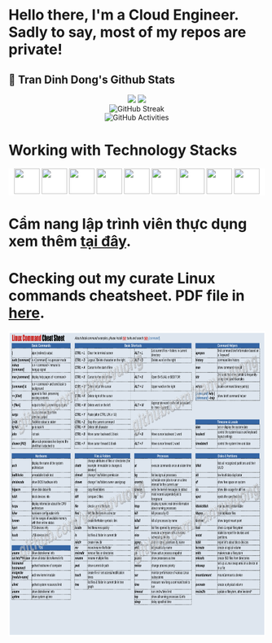 <h1>Hello there, I'm a Cloud Engineer. Sadly to say, most of my repos are private!</h1>

<h2>👋 Tran Dinh Dong's Github Stats </h2>
<div align="center" style="display: inline_block">
  <img height="275em" src="https://github-readme-stats-mauve-seven-81.vercel.app/api?username=vanvuvuong&show_icons=true&theme=monokai&show=prs_merged,reviews,discussions_started,discussions_answered">
  <img height="275em" src="https://github-readme-stats-mauve-seven-81.vercel.app/api/top-langs/?username=vanvuvuong&size_weight=0.5&count_weight=0.5&theme=dark&layout=donut&langs_count=8&hide=css,javascript,html">
</div>

<div align="center">
  <img src="https://github-readme-streak-stats-pi-blond.vercel.app?user=vanvuvuong&theme=github-dark-blue&hide_border=true&date_format=M%20j%5B%2C%20Y%5D&card_height=200" alt="GitHub Streak" />
</div>

<div align="center">
  <img src="https://github-readme-activity-graph.vercel.app/graph?username=vanvuvuong&theme=github-dark-blue&hide_border=true" alt="GitHub Activities" />
</div>


<h1>Working with Technology Stacks</h1>
<p align="center" style="background-color: white;">
  <img height="50" width="50" src="https://www.vectorlogo.zone/logos/linux/linux-icon.svg" />
  <img height="50" width="50" src="https://www.vectorlogo.zone/logos/amazon/amazon-icon.svg" />
  <img height="50" width="50" src="https://www.vectorlogo.zone/logos/terraformio/terraformio-icon.svg" />
  <img height="50" width="50" src="https://www.vectorlogo.zone/logos/docker/docker-official.svg" />
  <img height="50" width="50" src="https://www.vectorlogo.zone/logos/kubernetes/kubernetes-icon.svg" />
  <img height="50" width="50" src="https://www.vectorlogo.zone/logos/git-scm/git-scm-icon.svg" />
  <img height="50" width="50" src="https://www.vectorlogo.zone/logos/gitlab/gitlab-icon.svg" />
  <img height="50" width="50" src="https://www.vectorlogo.zone/logos/python/python-icon.svg" />
  <img height="50" width="50" src="https://www.vectorlogo.zone/logos/golang/golang-icon.svg" />
</p>
<h1>Cẩm nang lập trình viên thực dụng xem thêm <a href="https://github.com/vanvuvuong/ltvtd">tại đây</a>.</h1>
<h1>Checking out my curate Linux commands cheatsheet. PDF file in <a href="files/Linux Commands.pdf">here</a>.</h1>
<img height="600em" src="images/linux-command-1.png">
